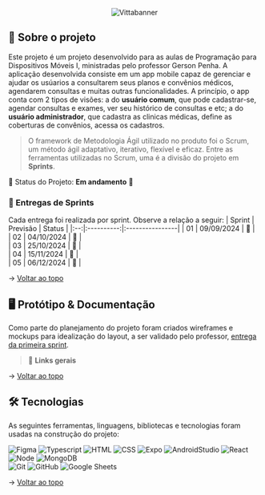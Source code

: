 <div align="center">
  
![Vittabanner](https://github.com/user-attachments/assets/c6d4c9f2-0351-4fa8-9045-0e4562bf4213)


</div>

<span id="sobre">

## :bookmark_tabs: Sobre o projeto
Este projeto é um projeto desenvolvido para as aulas de Programação para Dispositivos Móveis I, ministradas pelo professor Gerson Penha. A aplicação desenvolvida consiste em um app mobile capaz de gerenciar e ajudar os usúarios a consultarem seus planos e convênios médicos, agendarem consultas e muitas outras funcionalidades. A princípio, o app conta com 2 tipos de visões: a do **usuário comum**, que pode cadastrar-se, agendar consultas e exames, ver seu histórico de consultas e etc; a do **usuário administrador**, que cadastra as clinicas médicas, define as coberturas de convênios, acessa os cadastros.

> O framework de Metodologia Ágil utilizado no produto foi o Scrum, um método ágil adaptativo, iterativo, flexível e eficaz. Entre as ferramentas utilizadas no Scrum, uma é a divisão do projeto em **Sprints**. 

:pushpin: Status do Projeto: **Em andamento** :construction:

### 🏁 Entregas de Sprints
Cada entrega foi realizada por sprint. Observe a relação a seguir:
| Sprint | Previsão | Status | 
|:--:|:----------:|:----------------|
| 01 | 09/09/2024 | :construction:    |  
| 02 | 04/10/2024 | :construction:    |  
| 03 | 25/10/2024 | :construction:    |  
| 04 | 15/11/2024 | :construction:    |  
| 05 | 06/12/2024 | :construction:    |  

    
→ [Voltar ao topo](#topo)

<span id="backlogs">


<span id="prototipo">

## :desktop_computer: Protótipo & Documentação
Como parte do planejamento do projeto foram criados wireframes e mockups para idealização do layout, a ser validado pelo professor, [entrega da primeira sprint](https://www.figma.com/design/utazyOb2q3Dm3FeykbNEHf/Vitta?node-id=410-5101&node-type=CANVAS&t=LTEpoT5jkllB1V04-0).
    
    
> 🔗 **Links gerais** <br>


→ [Voltar ao topo](#topo)

<span id="tecnologias">

## 🛠️ Tecnologias

As seguintes ferramentas, linguagens, bibliotecas e tecnologias foram usadas na construção do projeto:

<img src="https://img.shields.io/badge/Figma-CED4DA?style=for-the-badge&logo=figma&logoColor=DC143C" alt="Figma" /> 
<img src="https://img.shields.io/badge/TypeScript-CED4DA?style=for-the-badge&logo=typescript&logoColor=007ACC" alt="Typescript" />
<img src="https://img.shields.io/badge/HTML5-CED4DA?style=for-the-badge&logo=html5&logoColor=E34F26" alt="HTML" /> 
<img src="https://img.shields.io/badge/CSS3-CED4DA?style=for-the-badge&logo=css3&logoColor=1572B6" alt="CSS" /> 	
<img src="https://img.shields.io/badge/Expo-CED4DA?style=for-the-badge&logo=expo&logoColor=0D1117" alt="Expo" /> 	
<img src="https://img.shields.io/badge/Android Studio-CED4DA?style=for-the-badge&logo=androidStudio&logoColor=1572B6" alt="AndroidStudio" /> 	
<img src="https://img.shields.io/badge/React-CED4DA?style=for-the-badge&logo=react&logoColor=blue" alt="React" /> 
<img src="https://img.shields.io/badge/Node.js-CED4DA?style=for-the-badge&logo=nodedotjs&logoColor=339933" alt="Node" />  
<img src="https://img.shields.io/badge/MongoDB-CED4DA?style=for-the-badge&logo=mongodb&logoColor=4EA94B" alt="MongoDB" /><br>
<img src="https://img.shields.io/badge/VS_Code-CED4DA?style=for-the-badge&logo=git&logoColor=DC143C" alt="Git" /> 
<img src="https://img.shields.io/badge/GitHub-CED4DA?style=for-the-badge&logo=github&logoColor=20232A" alt="GitHub" /> 
<img src="https://img.shields.io/badge/Google%20Sheets-CED4DA?style=for-the-badge&logo=google-sheets&logoColor=34A853" alt="Google Sheets" /> 


→ [Voltar ao topo](#topo)
